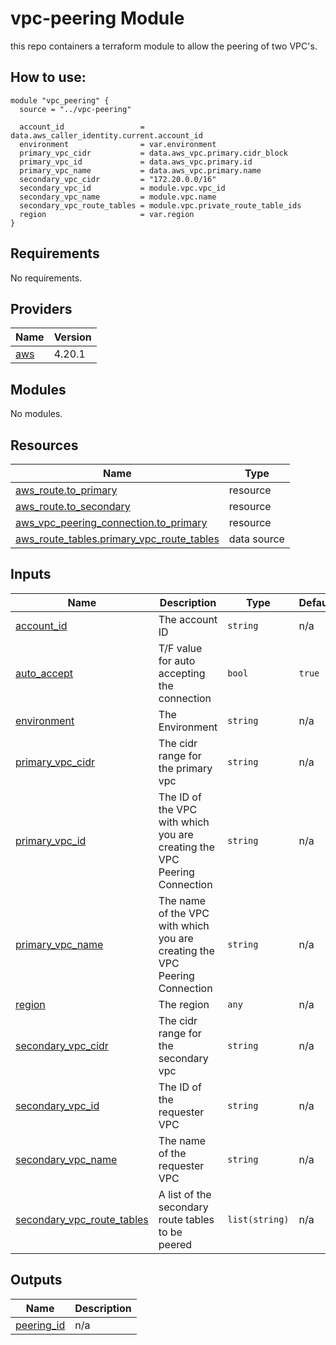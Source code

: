 # vpc-peering Module

this repo containers a terraform module to allow the peering of two VPC's. 

## How to use:

```
module "vpc_peering" {
  source = "../vpc-peering"

  account_id                 = data.aws_caller_identity.current.account_id
  environment                = var.environment
  primary_vpc_cidr           = data.aws_vpc.primary.cidr_block
  primary_vpc_id             = data.aws_vpc.primary.id
  primary_vpc_name           = data.aws_vpc.primary.name
  secondary_vpc_cidr         = "172.20.0.0/16"
  secondary_vpc_id           = module.vpc.vpc_id
  secondary_vpc_name         = module.vpc.name
  secondary_vpc_route_tables = module.vpc.private_route_table_ids
  region                     = var.region
}
```

<!-- BEGIN_TF_DOCS -->
## Requirements

No requirements.

## Providers

| Name | Version |
|------|---------|
| <a name="provider_aws"></a> [aws](#provider\_aws) | 4.20.1 |

## Modules

No modules.

## Resources

| Name | Type |
|------|------|
| [aws_route.to_primary](https://registry.terraform.io/providers/hashicorp/aws/latest/docs/resources/route) | resource |
| [aws_route.to_secondary](https://registry.terraform.io/providers/hashicorp/aws/latest/docs/resources/route) | resource |
| [aws_vpc_peering_connection.to_primary](https://registry.terraform.io/providers/hashicorp/aws/latest/docs/resources/vpc_peering_connection) | resource |
| [aws_route_tables.primary_vpc_route_tables](https://registry.terraform.io/providers/hashicorp/aws/latest/docs/data-sources/route_tables) | data source |

## Inputs

| Name | Description | Type | Default | Required |
|------|-------------|------|---------|:--------:|
| <a name="input_account_id"></a> [account\_id](#input\_account\_id) | The account ID | `string` | n/a | yes |
| <a name="input_auto_accept"></a> [auto\_accept](#input\_auto\_accept) | T/F value for auto accepting the connection | `bool` | `true` | no |
| <a name="input_environment"></a> [environment](#input\_environment) | The Environment | `string` | n/a | yes |
| <a name="input_primary_vpc_cidr"></a> [primary\_vpc\_cidr](#input\_primary\_vpc\_cidr) | The cidr range for the primary vpc | `string` | n/a | yes |
| <a name="input_primary_vpc_id"></a> [primary\_vpc\_id](#input\_primary\_vpc\_id) | The ID of the VPC with which you are creating the VPC Peering Connection | `string` | n/a | yes |
| <a name="input_primary_vpc_name"></a> [primary\_vpc\_name](#input\_primary\_vpc\_name) | The name of the VPC with which you are creating the VPC Peering Connection | `string` | n/a | yes |
| <a name="input_region"></a> [region](#input\_region) | The region | `any` | n/a | yes |
| <a name="input_secondary_vpc_cidr"></a> [secondary\_vpc\_cidr](#input\_secondary\_vpc\_cidr) | The cidr range for the secondary vpc | `string` | n/a | yes |
| <a name="input_secondary_vpc_id"></a> [secondary\_vpc\_id](#input\_secondary\_vpc\_id) | The ID of the requester VPC | `string` | n/a | yes |
| <a name="input_secondary_vpc_name"></a> [secondary\_vpc\_name](#input\_secondary\_vpc\_name) | The name of the requester VPC | `string` | n/a | yes |
| <a name="input_secondary_vpc_route_tables"></a> [secondary\_vpc\_route\_tables](#input\_secondary\_vpc\_route\_tables) | A list of the secondary route tables to be peered | `list(string)` | n/a | yes |

## Outputs

| Name | Description |
|------|-------------|
| <a name="output_peering_id"></a> [peering\_id](#output\_peering\_id) | n/a |
<!-- END_TF_DOCS -->
